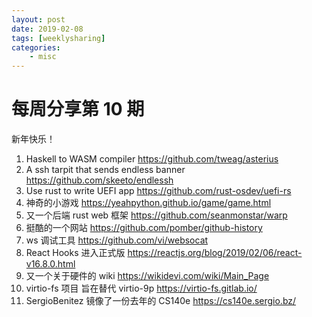 ```yaml
---
layout: post
date: 2019-02-08
tags: [weeklysharing]
categories:
    - misc
---
```


# 每周分享第 10 期

新年快乐！

1. Haskell to WASM compiler https://github.com/tweag/asterius
2. A ssh tarpit that sends endless banner https://github.com/skeeto/endlessh
3. Use rust to write UEFI app https://github.com/rust-osdev/uefi-rs
4. 神奇的小游戏 https://yeahpython.github.io/game/game.html
5. 又一个后端 rust web 框架 https://github.com/seanmonstar/warp
6. 挺酷的一个网站 https://github.com/pomber/github-history
7. ws 调试工具 https://github.com/vi/websocat
8. React Hooks 进入正式版 https://reactjs.org/blog/2019/02/06/react-v16.8.0.html
9. 又一个关于硬件的 wiki https://wikidevi.com/wiki/Main_Page
10. virtio-fs 项目 旨在替代 virtio-9p https://virtio-fs.gitlab.io/
11. SergioBenitez 镜像了一份去年的 CS140e https://cs140e.sergio.bz/
